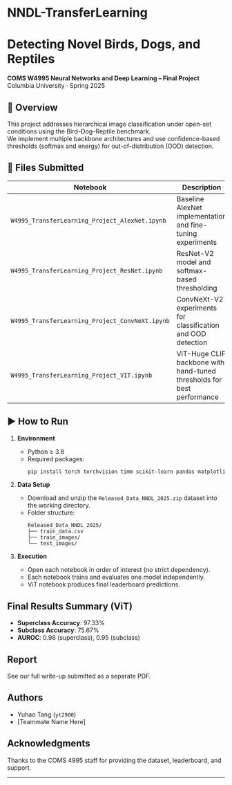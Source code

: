 # NNDL-TransferLearning
# Detecting Novel Birds, Dogs, and Reptiles  
**COMS W4995 Neural Networks and Deep Learning – Final Project**  
Columbia University · Spring 2025

## 📝 Overview  
This project addresses hierarchical image classification under open-set conditions using the Bird–Dog–Reptile benchmark.  
We implement multiple backbone architectures and use confidence-based thresholds (softmax and energy) for out-of-distribution (OOD) detection.

## 📂 Files Submitted  
| Notebook | Description |
|----------|-------------|
| `W4995_TransferLearning_Project_AlexNet.ipynb` | Baseline AlexNet implementation and fine-tuning experiments |
| `W4995_TransferLearning_Project_ResNet.ipynb` | ResNet-V2 model and softmax-based thresholding |
| `W4995_TransferLearning_Project_ConvNeXt.ipynb` | ConvNeXt-V2 experiments for classification and OOD detection |
| `W4995_TransferLearning_Project_VIT.ipynb` | ViT-Huge CLIP backbone with hand-tuned thresholds for best performance |

## ▶️ How to Run  
1. **Environment**
   - Python ≥ 3.8
   - Required packages:
     ```bash
     pip install torch torchvision timm scikit-learn pandas matplotlib
     ```

2. **Data Setup**
   - Download and unzip the `Released_Data_NNDL_2025.zip` dataset into the working directory.
   - Folder structure:
     ```
     Released_Data_NNDL_2025/
     ├── train_data.csv
     ├── train_images/
     └── test_images/
     ```

3. **Execution**
   - Open each notebook in order of interest (no strict dependency).
   - Each notebook trains and evaluates one model independently.
   - ViT notebook produces final leaderboard predictions.

## Final Results Summary (ViT)
- **Superclass Accuracy**: 97.33%
- **Subclass Accuracy**: 75.67%
- **AUROC**: 0.98 (superclass), 0.95 (subclass)

## Report
See our full write-up submitted as a separate PDF.

## Authors
- Yuhao Tang (`yt2900`)
- [Teammate Name Here]

## Acknowledgments
Thanks to the COMS 4995 staff for providing the dataset, leaderboard, and support.

---

